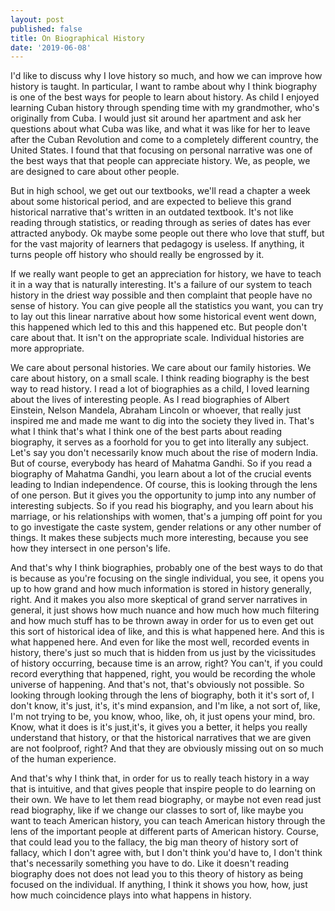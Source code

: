 ```yaml
---
layout: post
published: false
title: On Biographical History
date: '2019-06-08'
---
```

I'd like to discuss why I love history so much, and how we can improve how history is taught. In particular, I want to rambe about why I think biography is one of the best ways for people to learn about history. As child I enjoyed learning Cuban history through spending time with my grandmother, who's originally from Cuba. I would just sit around her apartment and ask her questions about what Cuba was like, and what it was like for her to leave after the Cuban Revolution and come to a completely different country, the United States. I found that that focusing on personal narrative was one of the best ways that that people can appreciate history. We, as people, we are designed to care about other people. 

But in high school, we get out our textbooks, we'll read a chapter a week about some historical period, and are expected to believe this grand historical narrative that's written in an outdated textbook. It's not like reading through statistics, or reading through as series of dates has ever attracted anybody. Ok maybe some people out there who love that stuff, but for the vast majority of learners that pedagogy is useless. If anything, it turns people off history who should really be engrossed by it. 

If we really want people to get an appreciation for history, we have to teach it in a way that is naturally interesting. It's a failure of our system to teach history in the driest way possible and then complaint that people have no sense of history. You can give people all the statistics you want, you can try to lay out this linear narrative about how some historical event went down, this happened which led to this and this happened etc. But people don't care about that. It isn't on the appropriate scale. Individual histories are more appropriate.

We care about personal histories. We care about our family histories. We care about history, on a small scale. I think reading biography is the best way to read history. I read a lot of biographies as a child, I loved learning about the lives of interesting people. As I read biographies of Albert Einstein, Nelson Mandela, Abraham Lincoln or whoever, that really just inspired me and made me want to dig into the society they lived in. That's what I think that's what I think one of the best parts about reading biography, it serves as a foorhold for you to get into literally any subject. Let's say you don't necessarily know much about the rise of modern India. But of course, everybody has heard of Mahatma Gandhi. So if you read a biography of Mahatma Gandhi, you learn about a lot of the crucial events leading to Indian independence. Of course, this is looking through the lens of one person. But it gives you the opportunity to jump into any number of interesting subjects. So if you read his biography, and you learn about his marriage, or his relationships with women, that's a jumping off point for you to go investigate the caste system, gender relations or any other number of things. It makes these subjects much more interesting, because you see how they intersect in one person's life.

And that's why I think biographies, probably one of the best ways to do that is because as you're focusing on the single individual, you see, it opens you up to how grand and how much information is stored in history generally, right. And it makes you also more skeptical of grand server narratives in general, it just shows how much nuance and how much how much filtering and how much stuff has to be thrown away in order for us to even get out this sort of historical idea of like, and this is what happened here. And this is what happened here. And even for like the most well, recorded events in history, there's just so much that is hidden from us just by the vicissitudes of history occurring, because time is an arrow, right? You can't, if you could record everything that happened, right, you would be recording the whole universe of happening. And that's not, that's obviously not possible. So looking through looking through the lens of biography, both it it's sort of, I don't know, it's just, it's, it's mind expansion, and I'm like, a not sort of, like, I'm not trying to be, you know, whoo, like, oh, it just opens your mind, bro. Know, what it does is it's just,it's, it gives you a better, it helps you really understand that history, or that the historical narratives that we are given are not foolproof, right? And that they are obviously missing out on so much of the human experience.

And that's why I think that, in order for us to really teach history in a way that is intuitive, and that gives people that inspire people to do learning on their own. We have to let them read biography, or maybe not even read just read biography, like if we change our classes to sort of, like maybe you want to teach American history, you can teach American history through the lens of the important people at different parts of American history. Course, that could lead you to the fallacy, the big man theory of history sort of fallacy, which I don't agree with, but I don't think you'd have to, I don't think that's necessarily something you have to do. Like it doesn't reading biography does not does not lead you to this theory of history as being focused on the individual. If anything, I think it shows you how, how, just how much coincidence plays into what happens in history. 

 


